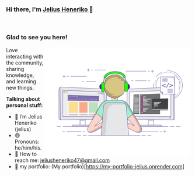 ### Hi there, I'm <a href="https://my-portfolio-jelius.onrender.com" target="_blank" title="Jelius Heneriko">Jelius Heneriko </a> 👋


</br>

### Glad to see you here!

<img align="right" alt="Jelius H." src="pew.gif" width="400" />

Love interacting with the community, sharing knowledge, and learning new things.

**Talking about personal stuff:**

- 👨 I’m Jelius Heneriko (jelius)
- 😄 Pronouns: he/him/his.
- 📧 How to reach me: jeliusheneriko47@gmail.com
- 📧 my portfolio: (My portfolio)[https://my-portfolio-jelius.onrender.com]
  
